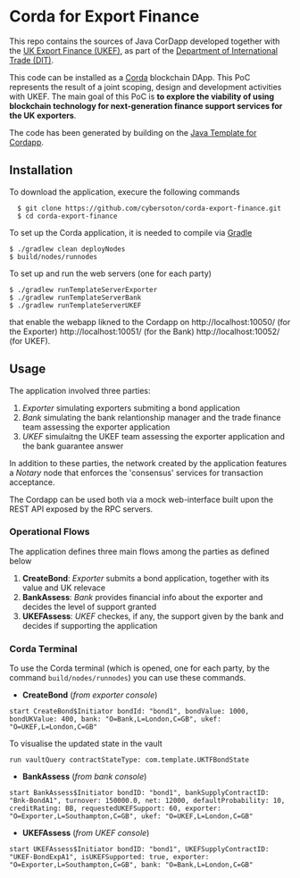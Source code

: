 
# Corda for Export Finance

This repo contains the sources of Java CorDapp developed together with the [UK Export Finance (UKEF)](https://www.gov.uk/government/organisations/uk-export-finance), as part of the [Department of International Trade (DIT)](https://www.gov.uk/government/organisations/department-for-international-trade). 

This code can be installed as a [Corda](https://www.corda.net/) blockchain DApp. This PoC represents the result of a joint scoping, design and development activities with UKEF. The main goal of this PoC is **to explore the viability of using blockchain technology for next-generation finance support services for the UK exporters**.

The code has been generated by building on the [Java Template for Cordapp](https://github.com/corda/cordapp-template-java). 

## Installation

To download the application, execure the following commands 
``` 
  $ git clone https://github.com/cybersoton/corda-export-finance.git
  $ cd corda-export-finance
```
To set up the Corda application, it is needed to compile via [Gradle](https://gradle.org)
``` 
$ ./gradlew clean deployNodes
$ build/nodes/runnodes
```
To set up and run the web servers (one for each party)
```
$ ./gradlew runTemplateServerExporter
$ ./gradlew runTemplateServerBank
$ ./gradlew runTemplateServerUKEF
``` 
that enable the webapp likned to the Cordapp on http://localhost:10050/ (for the Exporter) http://localhost:10051/ (for the Bank) http://localhost:10052/ (for UKEF).

## Usage 
The application involved three parties: 
1. *Exporter* simulating exporters submiting a bond application 
2. *Bank* simulating the bank relantionship manager and the trade finance team assessing the exporter application
3. *UKEF* simulaitng the UKEF team assessing the exporter application and the bank guarantee answer

In addition to these parties, the network created by the application features a *Notary* node that enforces the 'consensus' services for transaction acceptance. 

The Cordapp can be used both via a mock web-interface built upon the REST API exposed by the RPC servers. 

### Operational Flows
The application defines three main flows among the parties as defined below
1. **CreateBond**: *Exporter* submits a bond application, together with its value and UK relevace
2. **BankAssess**: *Bank* provides financial info about the exporter and decides the level of support granted
3. **UKEFAssess**: *UKEF* checkes, if any, the support given by the bank and decides if supporting the application

### Corda Terminal 
To use the Corda terminal (which is opened, one for each party, by the command `build/nodes/runnodes`) you can use these commands. 

- **CreateBond** (*from exporter console*)
```
start CreateBond$Initiator bondId: "bond1", bondValue: 1000, bondUKValue: 400, bank: "O=Bank,L=London,C=GB", ukef: "O=UKEF,L=London,C=GB"
```
To visualise the updated state in the vault
```
run vaultQuery contractStateType: com.template.UKTFBondState
```
- **BankAssess** (*from bank console*)
```
start BankAssess$Initiator bondID: "bond1", bankSupplyContractID: "Bnk-BondA1", turnover: 150000.0, net: 12000, defaultProbability: 10, creditRating: BB, requestedUKEFSupport: 60, exporter: "O=Exporter,L=Southampton,C=GB", ukef: "O=UKEF,L=London,C=GB"
```
- **UKEFAssess** (*from UKEF console*)
```
start UKEFAssess$Initiator bondID: "bond1", UKEFSupplyContractID: "UKEF-BondExpA1", isUKEFSupported: true, exporter: "O=Exporter,L=Southampton,C=GB", bank: "O=Bank,L=London,C=GB"
```

